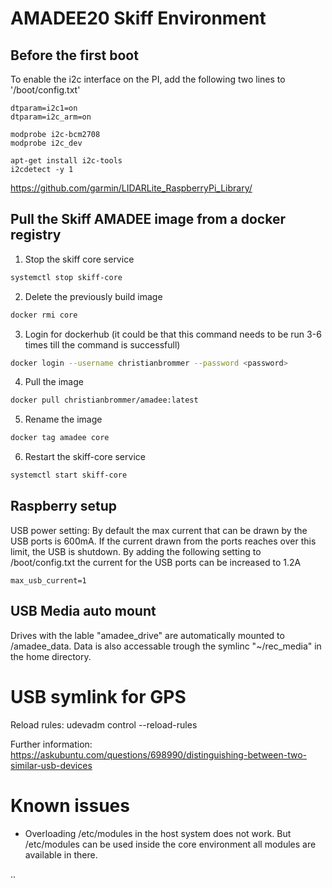 # AMADEE20 Skiff Environment

## Before the first boot

To enable the i2c interface on the PI, add the following two lines to '/boot/config.txt'

```
dtparam=i2c1=on
dtparam=i2c_arm=on
```

```
modprobe i2c-bcm2708
modprobe i2c_dev
```

```
apt-get install i2c-tools
i2cdetect -y 1
```

https://github.com/garmin/LIDARLite_RaspberryPi_Library/

## Pull the Skiff AMADEE image from a docker registry

1. Stop the skiff core service

```sh
systemctl stop skiff-core
```

2. Delete the previously build image

```sh
docker rmi core
```
3. Login for dockerhub (it could be that this command needs to be run 3-6 times till the command is successfull)

```sh
docker login --username christianbrommer --password <password>
```
4. Pull the image

```sh
docker pull christianbrommer/amadee:latest
```
5. Rename the image

```sh
docker tag amadee core
```

6. Restart the skiff-core service

```sh
systemctl start skiff-core
```

## Raspberry setup

USB power setting: By default the max current that can be drawn by the USB ports is 600mA. If the current drawn from the ports reaches over this limit, the USB is shutdown. By adding the following setting to /boot/config.txt the current for the USB ports can be increased to 1.2A
```
max_usb_current=1
```

## USB Media auto mount
Drives with the lable "amadee_drive" are automatically mounted to /amadee_data. Data is also accessable trough the symlinc "~/rec_media" in the home directory.


# USB symlink for GPS

Reload rules: udevadm control --reload-rules

Further information: https://askubuntu.com/questions/698990/distinguishing-between-two-similar-usb-devices

# Known issues

- Overloading /etc/modules in the host system does not work. But /etc/modules can be used inside the core environment all modules are available in there.

..

